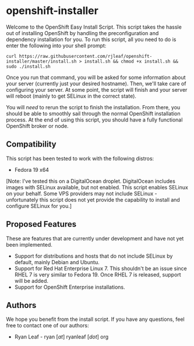 openshift-installer
===================
Welcome to the OpenShift Easy Install Script. This script takes the hassle out of installing OpenShift by handling the preconfiguration and dependency installation for you. To run this script, all you need to do is enter the following into your shell prompt:

```curl https://raw.githubusercontent.com/rjleaf/openshift-installer/master/install.sh > install.sh && chmod +x install.sh && sudo ./install.sh```

Once you run that command, you will be asked for some information about your server (currently just your desired hostname). Then, we'll take care of configuring your server. At some point, the script will finish and your server will reboot (mainly to get SELinux in the correct state).

You will _need_ to rerun the script to finish the installation. From there, you should be able to smoothly sail through the normal OpenShift installation process. At the end of using this script, you should have a fully functional OpenShift broker or node.

## Compatibility ##
This script has been tested to work with the following distros:
  - Fedora 19 x64

[Note: I've tested this on a DigitalOcean droplet. DigitalOcean includes images with SELinux available, but not enabled. This script enables SELinux on your behalf. Some VPS providers may not include SELinux - unfortunately this script does not yet provide the capability to install and configure SELinux for you.]


## Proposed Features ##
These are features that are currently under development and have not yet been implemented.
  - Support for distributions and hosts that do not include SELinux by default, mainly Debian and Ubuntu.
  - Support for Red Hat Enterprise Linux 7. This shouldn't be an issue since RHEL 7 is very similar to Fedora 19. Once RHEL 7 is released, support will be added.
  - Support for OpenShift Enterprise installations.
   
  
## Authors ##
We hope you benefit from the install script. If you have any questions, feel free to contact one of our authors:

- Ryan Leaf - ryan [*at*] ryanleaf [*dot*] org
